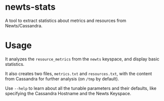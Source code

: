 # newts-stats

A tool to extract statistics about metrics and resources from Newts/Cassandra.

# Usage

It analyzes the `resource_metrics` from the `newts` keyspace, and display basic statistics.

It also creates two files, `metrics.txt` and `resources.txt`, with the content from Cassandra for further analysis (on `/tmp` by default).

Use `--help` to learn about all the tunable parameters and their defaults, like specifying the Cassandra Hostname and the Newts Keyspace.
